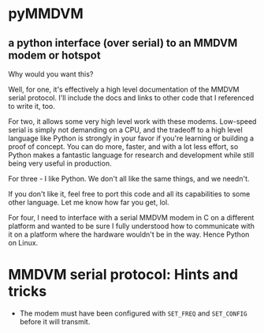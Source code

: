 # pyMMDVM
## a python interface (over serial) to an MMDVM modem or hotspot

Why would you want this?

Well, for one, it's effectively a high level documentation of the MMDVM
serial protocol. I'll include the docs and links to other code that
I referenced to write it, too.

For two, it allows some very high level work with these modems. Low-speed
serial  is simply not demanding on a CPU, and the tradeoff to a high
level language like Python is strongly in your favor if you're learning
or building a proof of concept. You can do more, faster, and with a
lot less effort, so Python makes a fantastic language for research and
development while still being very useful in production.

For three - I like Python. 
We don't all like the same things, and we needn't.

If you don't like it, feel free to port this code and all its capabilities
to some other language. Let me know how far you get, lol.

For four, I need to interface with a serial MMDVM modem in C on a
different platform and wanted to be sure I fully understood how to
communicate with it on a platform where the hardware wouldn't be in the
way. Hence Python on Linux.




# MMDVM serial protocol: Hints and tricks

* The modem must have been configured with `SET_FREQ` and `SET_CONFIG` before it will transmit.

